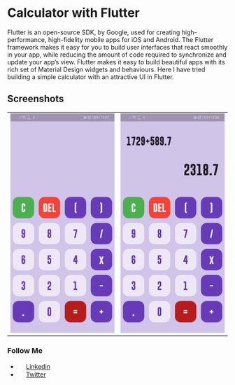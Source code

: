 # Calculator with Flutter
<p>
Flutter is an open-source SDK, by Google, used for creating high-performance, high-fidelity mobile apps for iOS and Android. The Flutter framework makes it easy for you to build user interfaces that react smoothly in your app, while reducing the amount of code required to synchronize and update your app’s view. Flutter makes it easy to build beautiful apps with its rich set of Material Design widgets and behaviours. Here I have tried building a simple calculator with an attractive UI in Flutter.
</p>

## Screenshots
<table style={border:"none"}><tr><td><img src="screenshots/one.jpg" alt="Basic Calculator"/></td><td><img src="screenshots/two.jpg" alt="Basic Calculator (Working)"/></td></tr></table>

### Follow Me
 - <img src="https://image.flaticon.com/icons/svg/124/124011.svg" height="15" width="15" /> [Linkedin](https://www.linkedin.com/in/hemang-sinha-0485081a4)
- <img src="https://image.flaticon.com/icons/svg/124/124010.svg" height="15" width="15" /> [Twitter](https://twitter.com/HemangSinha)